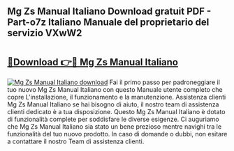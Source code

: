## Mg Zs Manual Italiano Download gratuit PDF - Part-o7z Italiano Manuale del proprietario del servizio VXwW2

# <h2><a href="http://dfduvt.blite.top/?on=Mg+Zs+Manual+Italiano">🔗Download 👉🔴 Mg Zs Manual Italiano</a></h2>

[![Mg Zs Manual Italiano download](https://i.imgur.com/lujVjoI.png)](http://dfduvt.blite.top/?on=Mg+Zs+Manual+Italiano)
Fai il primo passo per padroneggiare il tuo nuovo Mg Zs Manual Italiano con questo Manuale utente completo che copre L'installazione, il funzionamento e la manutenzione. Assistenza clienti Mg Zs Manual Italiano se hai bisogno di aiuto, il nostro team di assistenza clienti dedicato è a tua disposizione. Questo Mg Zs Manual Italiano è dotato di funzionalità complete per soddisfare le diverse esigenze. Ci auguriamo che Mg Zs Manual Italiano sia stato un bene prezioso mentre navighi tra le funzionalità del tuo nuovo prodotto. In caso di domande o dubbi, non esitare a contattare il nostro Team di assistenza clienti.
